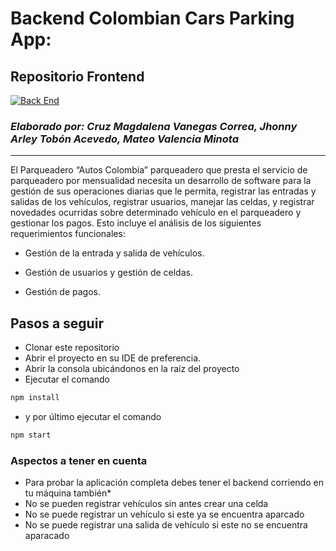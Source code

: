 # Backend Colombian Cars Parking App:

## Repositorio Frontend

[![Back End](https://badgen.net/badge/BackEnd/here/green?icon=github)](https://github.com/mvm11/back_colombian_cars)

### _Elaborado por: Cruz Magdalena Vanegas Correa, Jhonny Arley Tobón Acevedo, Mateo Valencia Minota_

---

El Parqueadero “Autos Colombia” parqueadero que presta el servicio de parqueadero por mensualidad necesita un desarrollo de software para la gestión de sus operaciones diarias que le permita, registrar las entradas y salidas de los vehículos, registrar usuarios, manejar las celdas, y registrar novedades ocurridas sobre determinado vehículo en el parqueadero y gestionar los pagos. Esto incluye el análisis de los siguientes requerimientos funcionales:

- Gestión de la entrada y salida de vehículos.

- Gestión de usuarios y gestión de celdas.

- Gestión de pagos.

## Pasos a seguir

- Clonar este repositorio
- Abrir el proyecto en su IDE de preferencia.
- Abrir la consola ubicándonos en la raíz del proyecto
- Ejecutar el comando
```sh
npm install
```
- y por último ejecutar el comando
```sh
npm start
```

### Aspectos a tener en cuenta

- Para probar la aplicación completa debes tener el backend corriendo en tu máquina también*
- No se pueden registrar vehículos sin antes crear una celda
- No se puede registrar un vehículo si este ya se encuentra aparcado
- No se puede registrar una salida de vehículo si este no se encuentra aparacado

